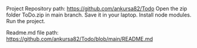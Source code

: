 Project Repository path: https://github.com/ankursa82/Todo
Open the zip folder ToDo.zip in main branch.
Save it in your laptop.
Install node modules.
Run the project.



Readme.md file path: https://github.com/ankursa82/Todo/blob/main/README.md
